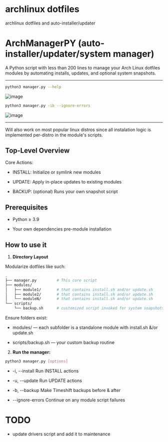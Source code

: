 # archlinux dotfiles
archlinux dotfiles and auto-installer/updater

# ArchManagerPY (auto-installer/updater/system manager)
A Python script with less than 200 lines to manage your Arch Linux dotfiles modules by automating installs, updates, and optional system snapshots.

---

```bash
python3 manager.py --help
```
![image](https://github.com/user-attachments/assets/70353559-d079-45ef-94b2-34b26ed7d34b)


```bash
python3 manager.py -ib --ignore-errors
```
![image](https://github.com/user-attachments/assets/964ec8b6-695e-44a1-a0f5-749859d0fa23)

---

Will also work on most popular linux distros since all instalation logic is implemented per-distro in the module's scripts.

## Top-Level Overview

Core Actions:

- INSTALL: Initialize or symlink new modules

- UPDATE: Apply in-place updates to existing modules

- BACKUP: (optional) Runs your own snapshot script


## Prerequisites
- Python ≥ 3.9

- Your own dependencies pre-module installation

## How to use it
1. **Directory Layout**

Modularize dotfiles like such:
```bash
.
├── manager.py         # This core script
├── modules/
│   ├── module1/       # that contains install.sh and/or update.sh
│   ├── module2/       # that contains install.sh and/or update.sh
│   └── moduleN/       # that contains install.sh and/or update.sh
└── scripts/
    └── backup.sh      # customized script invoked for system snapshots
```

Ensure folders exist:
- modules/ — each subfolder is a standalone module with install.sh &/or update.sh

- scripts/backup.sh — your custom backup routine

2. **Run the manager:**
```bash
python3 manager.py [options]
```
- -i, --install Run INSTALL actions

- -u, --update Run UPDATE actions

- -b, --backup Make Timeshift backups before & after

- --ignore-errors Continue on any module script failures

# TODO
- update drivers script and add it to maintenance
